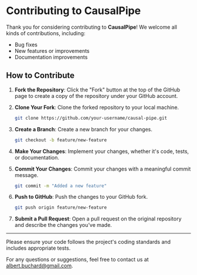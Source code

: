 # Contributing to CausalPipe

Thank you for considering contributing to **CausalPipe**! We welcome all kinds of contributions, including:

- Bug fixes
- New features or improvements
- Documentation improvements

## How to Contribute

1. **Fork the Repository**: Click the "Fork" button at the top of the GitHub page to create a copy of the repository under your GitHub account.

2. **Clone Your Fork**: Clone the forked repository to your local machine.
   ```bash
   git clone https://github.com/your-username/causal-pipe.git
   ```

3. **Create a Branch**: Create a new branch for your changes.
   ```bash
   git checkout -b feature/new-feature
   ```

4. **Make Your Changes**: Implement your changes, whether it's code, tests, or documentation.

5. **Commit Your Changes**: Commit your changes with a meaningful commit message.
   ```bash
   git commit -m "Added a new feature"
   ```

6. **Push to GitHub**: Push the changes to your GitHub fork.
   ```bash
   git push origin feature/new-feature
   ```

7. **Submit a Pull Request**: Open a pull request on the original repository and describe the changes you’ve made.

---

Please ensure your code follows the project's coding standards and includes appropriate tests.

For any questions or suggestions, feel free to contact us at [albert.buchard@gmail.com](mailto:albert.buchard@gmail.com).
